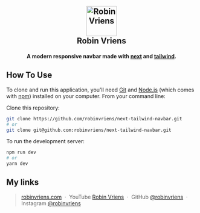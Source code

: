 <h2 align="center">
  <br>
  <a href="https://www.robinvriens.com/"><img src="https://www.robinvriens.com/images/brand.png" alt="Robin Vriens" width="80"></a>
  <br>
  Robin Vriens
  <br>
</h1>

<h4 align="center">A modern responsive navbar made with <a href="https://nextjs.org/" target="_blank">next</a> and <a href="https://tailwindcss.com/" target="_blank">tailwind</a>.</h4>

## How To Use

To clone and run this application, you'll need [Git](https://git-scm.com) and [Node.js](https://nodejs.org/en/download/) (which comes with [npm](http://npmjs.com)) installed on your computer. From your command line:

Clone this repository:

```bash
git clone https://github.com/robinvriens/next-tailwind-navbar.git
# or
git clone git@github.com:robinvriens/next-tailwind-navbar.git
```

To run the development server:

```bash
npm run dev
# or
yarn dev
```

## My links

> [robinvriens.com](https://www.robinvriens.com) &nbsp;&middot;&nbsp;
> YouTube [Robin Vriens](https://www.youtube.com/channel/UCKGvKmXpUJOOaEpfhWgjELg) &nbsp;&middot;&nbsp;
> GitHub [@robinvriens](https://github.com/robinvriens) &nbsp;&middot;&nbsp;
> Instagram [@robinvriens](https://instagram.com/robinvriens)
